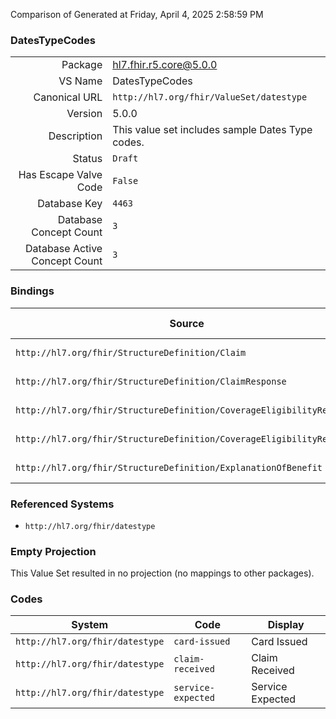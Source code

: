 Comparison of 
Generated at Friday, April 4, 2025 2:58:59 PM

### DatesTypeCodes

|      |     |
| ---: | --- |
| Package | hl7.fhir.r5.core@5.0.0 |
| VS Name | DatesTypeCodes |
| Canonical URL | `http://hl7.org/fhir/ValueSet/datestype` |
| Version | 5.0.0 |
| Description | This value set includes sample Dates Type codes. |
| Status | `Draft` |
| Has Escape Valve Code | `False` |
| Database Key | `4463` |
| Database Concept Count | `3` |
| Database Active Concept Count | `3` |
### Bindings

| Source | Element | Binding | Strength | Element Short |
| ------ | ------- | ------- | -------- | ------------- |
| `http://hl7.org/fhir/StructureDefinition/Claim` | `Claim.event.type` | `http://hl7.org/fhir/ValueSet/datestype` | `Example` | Specific event |
| `http://hl7.org/fhir/StructureDefinition/ClaimResponse` | `ClaimResponse.event.type` | `http://hl7.org/fhir/ValueSet/datestype` | `Example` | Specific event |
| `http://hl7.org/fhir/StructureDefinition/CoverageEligibilityRequest` | `CoverageEligibilityRequest.event.type` | `http://hl7.org/fhir/ValueSet/datestype` | `Example` | Specific event |
| `http://hl7.org/fhir/StructureDefinition/CoverageEligibilityResponse` | `CoverageEligibilityResponse.event.type` | `http://hl7.org/fhir/ValueSet/datestype` | `Example` | Specific event |
| `http://hl7.org/fhir/StructureDefinition/ExplanationOfBenefit` | `ExplanationOfBenefit.event.type` | `http://hl7.org/fhir/ValueSet/datestype` | `Example` | Specific event |

### Referenced Systems

* `http://hl7.org/fhir/datestype`
### Empty Projection

This Value Set resulted in no projection (no mappings to other packages).

### Codes

| System | Code | Display |
| ------ | ---- | ------- |
| `http://hl7.org/fhir/datestype` | `card-issued` | Card Issued |
| `http://hl7.org/fhir/datestype` | `claim-received` | Claim Received |
| `http://hl7.org/fhir/datestype` | `service-expected` | Service Expected |
